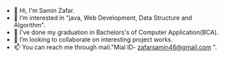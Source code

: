 - 👋 Hi, I'm Samin Zafar.
- 👀 I’m interested in "java, Web Development, Data Structure and Algorithm".
- 🌱 I've done my graduation in Bachelors's of Computer Application(BCA).
- 💞️ I’m looking to collaborate on interesting project works.
- 📫 You can reach me through mail."Mial ID- zafarsamin46@gmail.com ".

<!---
Samin0613/Samin0613 is a ✨ special ✨ repository because its `README.md` (this file) appears on your GitHub profile.
You can click the Preview link to take a look at your changes.
--->
